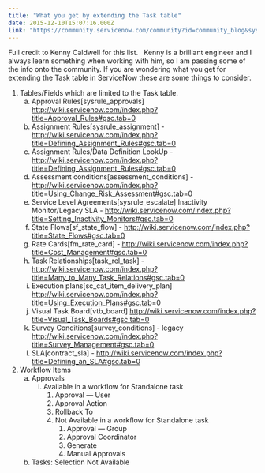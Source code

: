 ```yaml
---
title: "What you get by extending the Task table"
date: 2015-12-10T15:07:16.000Z
link: "https://community.servicenow.com/community?id=community_blog&sys_id=89ad62a9dbd0dbc01dcaf3231f96199e"
---
```

<p>Full credit to Kenny Caldwell for this list.   Kenny is a brilliant engineer and I always learn something when working with him, so I am passing some of the info onto the community. If you are wondering what you get for extending the Task table in ServiceNow these are some things to consider.</p><p></p><ol style="list-style-type: decimal;"><li>Tables/Fields which are limited to the Task table.<ol style="list-style-type: lower-alpha;"><li><span>Approval Rules[sysrule_approvals] </span><a title="" _jive_internal="true" href="/wiki.servicenow.com/index.php?title=Approval_Rules#gsc.tab=0" rel="nofollow" target="_blank">http://wiki.servicenow.com/index.php?title=Approval_Rules#gsc.tab=0</a></li><li>Assignment Rules[sysrule_assignment] -<a title="ki.servicenow.com/index.php?title=Defining_Assignment_Rules#gsc.tab=0" href="http://wiki.servicenow.com/index.php?title=Defining_Assignment_Rules#gsc.tab=0">http://wiki.servicenow.com/index.php?title=Defining_Assignment_Rules#gsc.tab=0</a></li><li>Assignment Rules/Data Definition LookUp - <a title="ki.servicenow.com/index.php?title=Defining_Assignment_Rules#gsc.tab=0" href="http://wiki.servicenow.com/index.php?title=Defining_Assignment_Rules#gsc.tab=0">http://wiki.servicenow.com/index.php?title=Defining_Assignment_Rules#gsc.tab=0</a></li><li>Assessment conditions[assessment_conditions] - <a title="ki.servicenow.com/index.php?title=Using_Change_Risk_Assessment#gsc.tab=0" href="http://wiki.servicenow.com/index.php?title=Using_Change_Risk_Assessment#gsc.tab=0">http://wiki.servicenow.com/index.php?title=Using_Change_Risk_Assessment#gsc.tab=0</a></li><li>Service Level Agreements[sysrule_escalate] Inactivity Monitor/Legacy SLA - <a title="ki.servicenow.com/index.php?title=Setting_Inactivity_Monitors#gsc.tab=0" href="http://wiki.servicenow.com/index.php?title=Setting_Inactivity_Monitors#gsc.tab=0">http://wiki.servicenow.com/index.php?title=Setting_Inactivity_Monitors#gsc.tab=0</a></li><li>State Flows[sf_state_flow] - <a title="ki.servicenow.com/index.php?title=State_Flows#gsc.tab=0" href="http://wiki.servicenow.com/index.php?title=State_Flows#gsc.tab=0">http://wiki.servicenow.com/index.php?title=State_Flows#gsc.tab=0</a></li><li>Rate Cards[fm_rate_card] - <a title="ki.servicenow.com/index.php?title=Cost_Management#gsc.tab=0" href="http://wiki.servicenow.com/index.php?title=Cost_Management#gsc.tab=0">http://wiki.servicenow.com/index.php?title=Cost_Management#gsc.tab=0</a></li><li>Task Relationships[task_rel_task] - <a title="ki.servicenow.com/index.php?title=Many_to_Many_Task_Relations#gsc.tab=0" href="http://wiki.servicenow.com/index.php?title=Many_to_Many_Task_Relations#gsc.tab=0">http://wiki.servicenow.com/index.php?title=Many_to_Many_Task_Relations#gsc.tab=0</a></li><li>Execution plans[sc_cat_item_delivery_plan]   <a title="ki.servicenow.com/index.php?title=Using_Execution_Plans#gsc.tab" href="http://wiki.servicenow.com/index.php?title=Using_Execution_Plans#gsc.tab">http://wiki.servicenow.com/index.php?title=Using_Execution_Plans#gsc.tab</a>=0</li><li>Visual Task Board[vtb_board] <a title="ki.servicenow.com/index.php?title=Visual_Task_Boards#gsc.tab=0" href="http://wiki.servicenow.com/index.php?title=Visual_Task_Boards#gsc.tab=0">http://wiki.servicenow.com/index.php?title=Visual_Task_Boards#gsc.tab=0</a></li><li>Survey Conditions[survey_conditions] - legacy <a title="ki.servicenow.com/index.php?title=Survey_Management#gsc.tab=0" href="http://wiki.servicenow.com/index.php?title=Survey_Management#gsc.tab=0">http://wiki.servicenow.com/index.php?title=Survey_Management#gsc.tab=0</a></li><li>SLA[contract_sla] - <a title="ki.servicenow.com/index.php?title=Defining_an_SLA#gsc.tab=0" href="http://wiki.servicenow.com/index.php?title=Defining_an_SLA#gsc.tab=0">http://wiki.servicenow.com/index.php?title=Defining_an_SLA#gsc.tab=0</a></li></ol></li><li>Workflow Items<ol style="list-style-type: lower-alpha;"><li>Approvals<ol style="list-style-type: lower-roman;"><li>Available in a workflow for Standalone task<ol style="list-style-type: decimal;"><li>Approval — User</li><li>Approval Action</li><li>Rollback To</li><li>Not Available in a workflow for Standalone task<ol style="list-style-type: decimal;"><li>Approval — Group</li><li>Approval Coordinator</li><li>Generate</li><li>Manual Approvals</li></ol></li></ol></li></ol></li><li>Tasks: Selection Not Available</li></ol></li></ol>
